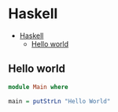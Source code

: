 # Haskell

<!--ts-->
* [Haskell](hasekll.md#haskell)
   * [Hello world](hasekll.md#hello-world)

<!-- Added by: runner, at: Fri Jul 30 07:35:53 UTC 2021 -->

<!--te-->

## Hello world
```haskell
module Main where

main = putStrLn "Hello World"
```
